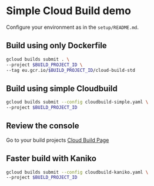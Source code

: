 # Simple Cloud Build demo

Configure your environment as in the `setup/README.md`.

## Build using only Dockerfile

```sh
gcloud builds submit . \
--project $BUILD_PROJECT_ID \
--tag eu.gcr.io/$BUILD_PROJECT_ID/cloud-build-std
```

## Build using simple Cloudbuild

```sh
gcloud builds submit --config cloudbuild-simple.yaml \
--project $BUILD_PROJECT_ID
```

## Review the console

Go to your build projects [Cloud Build Page](https://console.cloud.google.com/cloud-build?_ga=2.66749738.506765808.1581318419-972073550.1545231431)

## Faster build with Kaniko

```sh
gcloud builds submit --config cloudbuild-kaniko.yaml \
--project $BUILD_PROJECT_ID
```
